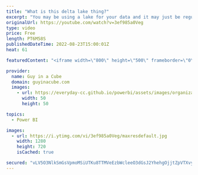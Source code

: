 ```yaml
---
title: "What is this delta lake thing?"
excerpt: "You may be using a lake for your data and it may just be regular parquet files. In this video, Stijn joins us to explain why you should be using a delta lake instead and how this works in Azure Synapse Analytics.  Connect with Stijn https://twitter.com/SQLStijn  What is Delta Lake https://docs.microsoft.com/azure/synapse-analytics/spark/apache-spark-what-is-delta-lake"
originalUrl: https://youtube.com/watch?v=3ef985a0Veg
type: video
price: Free
length: PT6M58S
publishedDateTime: 2022-08-23T15:00:01Z
heat: 61

featuredContent: "<iframe width=\"800\" height=\"500\" frameborder=\"0\" src=\"https://www.youtube.com/embed/3ef985a0Veg\" allow=\"accelerometer; autoplay; encrypted-media; gyroscope; picture-in-picture\" allowfullscreen></iframe>"

provider:
  name: Guy in a Cube
  domain: guyinacube.com
  images:
    - url: https://everyday-cc.github.io/powerbi/assets/images/organizations/guyinacube.com-50x50.jpg
      width: 50
      height: 50

topics:
  - Power BI

images:
  - url: https://i.ytimg.com/vi/3ef985a0Veg/maxresdefault.jpg
    width: 1280
    height: 720
    isCached: true

secured: "vLV5O3NlkSmGsVpmoMSiUTKu8TTMVeEzbWcleeO3dGsJ2YhehgOjjtZpVTXvyWB2Kqq3kUmNesN3AuzaSnxCbb8N0YF8JBJsu4o7qSJFxzKdo4W0iTYbXW5/h0s9v1GBk05rPe8XGmctbHGCjHX/7+iad67Mtj8KLpciXCJ4OX0Se1csLNpZ8sOGEmYUFcRixQXjyATfq1FNDGfNyp7u2+c6gf12l5csw1ga7/prQfxjJLq/3Jha+B9NiLBrdKrHyCR5iy4glK9Ul7GjE8b1MiB3sPz6iO60T/AOs3A5Fl6X7Yl3vBQILE546dCw9o1tkZxTAw+fxCtBp4zcA8qJ5/D29VGmTUDSmMrODFBWrBO80I3VNXpl9oCqJ0hDgOrOdh4MbPg55dzo/E7iN3jwGoWZIlhuBlsew4qqq6mOwnU=;rbEWIVRDcvcVshpt3hK0iw=="
---
```



